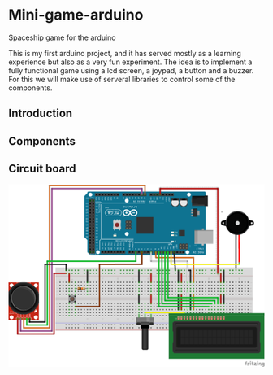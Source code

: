 # Mini-game-arduino

Spaceship game for the arduino

This is my first arduino project, and it has served mostly as a learning experience but also as a very fun experiment. The idea is to implement a fully functional game using a lcd screen, a joypad, a button and a buzzer. For this we will make use of serveral libraries to control some of the components.

## Introduction


## Components


## Circuit board

![Circuit_board](https://github.com/felperez/Mini-game-arduino/blob/master/Circuit.png)



